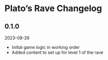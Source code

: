 # Plato’s Rave Changelog

## 0.1.0

2023-08-26

- Initial game logic in working order
- Added content to set up for level 1 of the rave
